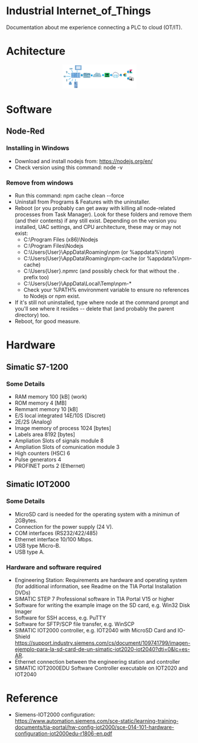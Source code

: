 # Industrial Internet_of_Things
Documentation about me experience connecting a PLC to cloud (OT/IT).

# Achitecture

<div align="center">
<img src="https://github.com/hoat23/IndustrialInternetOfThings/blob/master/img/architecture_ITOT.png" width="200" align="center"/>
</div>

# Software

## Node-Red

### Installing in Windows 

* Download and install nodejs from: https://nodejs.org/en/
* Check version using this command: node -v

### Remove from windows
* Run this command: npm cache clean --force
* Uninstall from Programs & Features with the uninstaller.
* Reboot (or you probably can get away with killing all node-related processes from Task Manager). Look for these folders and remove them (and their contents) if any still exist. Depending on the version you installed, UAC settings, and CPU architecture, these may or may not exist:
  * C:\Program Files (x86)\Nodejs
  * C:\Program Files\Nodejs
  * C:\Users\{User}\AppData\Roaming\npm (or %appdata%\npm)
  * C:\Users\{User}\AppData\Roaming\npm-cache (or %appdata%\npm-cache)
  * C:\Users\{User}\.npmrc (and possibly check for that without the . prefix too)
  * C:\Users\{User}\AppData\Local\Temp\npm-*
  * Check your %PATH% environment variable to ensure no references to Nodejs or npm exist.
* If it's still not uninstalled, type where node at the command prompt and you'll see where it resides -- delete that (and probably the parent directory) too.
* Reboot, for good measure.

# Hardware

## Simatic S7-1200

### Some Details

- RAM memory 100 [kB] (work)
- ROM memory 4 [MB]
- Remmant memory 10 [kB]
- E/S local integrated 14E/10S (Discret)
- 2E/2S (Analog)
- Image memory of process 1024 [bytes]
- Labels area 8192 [bytes]
- Ampliation Slots of signals module 8
- Ampliation Slots of comunication module 3
- High counters (HSC) 6
- Pulse generators 4
- PROFINET ports 2 (Ethernet)

## Simatic IOT2000

### Some Details

- MicroSD card is needed for the operating system with a minimun of 2GBytes.
- Connection for the power supply (24 V).
- COM interfaces (RS232/422/485)
- Ethernet interface 10/100 Mbps.
- USB type Micro-B.
- USB type A.

### Hardware and software required

* Engineering Station: Requirements are hardware and operating system (for additional information, see Readme on the TIA Portal Installation DVDs)
* SIMATIC STEP 7 Professional software in TIA Portal V15 or higher
* Software for writing the example image on the SD card, e.g. Win32 Disk Imager
* Software for SSH access, e.g. PuTTY
* Software for SFTP/SCP file transfer, e.g. WinSCP
* SIMATIC IOT2000 controller, e.g. IOT2040 with MicroSD Card and IO-Shield https://support.industry.siemens.com/cs/document/109741799/imagen-ejemplo-para-la-sd-card-de-un-simatic-iot2020-iot2040?dti=0&lc=es-AR.
* Ethernet connection between the engineering station and controller
* SIMATIC IOT2000EDU Software Controller executable on IOT2020 and IOT2040


# Reference

- Siemens-IOT2000 configuration: https://www.automation.siemens.com/sce-static/learning-training-documents/tia-portal/hw-config-iot2000/sce-014-101-hardware-configuration-iot2000edu-r1806-en.pdf
